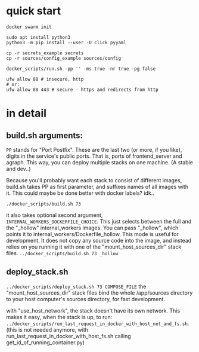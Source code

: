 # quick start

```
docker swarm init
```
```
sudo apt install python3
python3 -m pip install --user -U click pyyaml
```
```
cp -r secrets_example secrets
cp -r sources/config_example sources/config
```
```
docker_scripts/run.sh -pp '' -ms true -nr true -pg false 
```
```
ufw allow 88 # insecure, http
# or:
ufw allow 80 443 # secure - https and redirects from http
```

# in detail

## build.sh arguments:

`PP` stands for "Port Postfix". These are the last two (or more, if you like), digits in the service's public ports. That is, ports of frontend_server and agraph. This way, you can deploy multiple stacks on one machine. (A stable and dev..)

Because you'll probably want each stack to consist of different images, build.sh takes PP as first parameter, and suffixes names of all images with it. This could maybe be done better with docker labels? idk..

`
./docker_scripts/build.sh 73
`

it also takes optional second argument, `INTERNAL_WORKERS_DOCKERFILE_CHOICE`. This just selects between the full and the "_hollow" internal_workers images. You can pass "_hollow", which points it to internal_workers/Dockerfile_hollow. This mode is useful for development. It does not copy any source code into the image, and instead relies on you running it with one of the "mount_host_sources_dir" stack files.
`
../docker_scripts/build.sh 73 _hollow
`

## deploy_stack.sh

`
 ../docker_scripts/deploy_stack.sh 73 COMPOSE_FILE
`
the "mount_host_sources_dir" stack files bind the whole /app/sources directory to your host computer's sources directory, for fast development.

with "use_host_network", the stack doesn't have its own network. This makes it easy, when the stack is up, to run: `../docker_scripts/run_last_request_in_docker_with_host_net_and_fs.sh`. (this is not needed anymore, with run_last_request_in_docker_with_host_fs.sh calling get_id_of_running_container.py)
